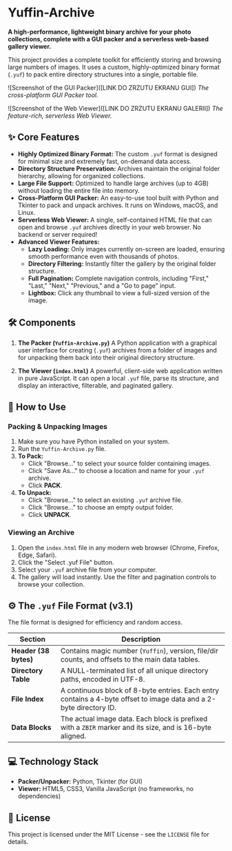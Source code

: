 # Yuffin-Archive

**A high-performance, lightweight binary archive for your photo collections, complete with a GUI packer and a serverless web-based gallery viewer.**

This project provides a complete toolkit for efficiently storing and browsing large numbers of images. It uses a custom, highly-optimized binary format (`.yuf`) to pack entire directory structures into a single, portable file.

![Screenshot of the GUI Packer]([LINK DO ZRZUTU EKRANU GUI])
_The cross-platform GUI Packer tool._

![Screenshot of the Web Viewer]([LINK DO ZRZUTU EKRANU GALERII])
_The feature-rich, serverless Web Viewer._

## ✨ Core Features

*   **Highly Optimized Binary Format:** The custom `.yuf` format is designed for minimal size and extremely fast, on-demand data access.
*   **Directory Structure Preservation:** Archives maintain the original folder hierarchy, allowing for organized collections.
*   **Large File Support:** Optimized to handle large archives (up to 4GB) without loading the entire file into memory.
*   **Cross-Platform GUI Packer:** An easy-to-use tool built with Python and Tkinter to pack and unpack archives. It runs on Windows, macOS, and Linux.
*   **Serverless Web Viewer:** A single, self-contained HTML file that can open and browse `.yuf` archives directly in your web browser. No backend or server required!
*   **Advanced Viewer Features:**
    *   **Lazy Loading:** Only images currently on-screen are loaded, ensuring smooth performance even with thousands of photos.
    *   **Directory Filtering:** Instantly filter the gallery by the original folder structure.
    *   **Full Pagination:** Complete navigation controls, including "First," "Last," "Next," "Previous," and a "Go to page" input.
    *   **Lightbox:** Click any thumbnail to view a full-sized version of the image.

## 🛠️ Components

1.  **The Packer (`Yuffin-Archive.py`)**
    A Python application with a graphical user interface for creating (`.yuf`) archives from a folder of images and for unpacking them back into their original directory structure.

2.  **The Viewer (`index.html`)**
    A powerful, client-side web application written in pure JavaScript. It can open a local `.yuf` file, parse its structure, and display an interactive, filterable, and paginated gallery.

## 🚀 How to Use

### Packing & Unpacking Images

1.  Make sure you have Python installed on your system.
2.  Run the `Yuffin-Archive.py` file.
3.  **To Pack:**
    *   Click "Browse..." to select your source folder containing images.
    *   Click "Save As..." to choose a location and name for your `.yuf` archive.
    *   Click **PACK**.
4.  **To Unpack:**
    *   Click "Browse..." to select an existing `.yuf` archive file.
    *   Click "Browse..." to choose an empty output folder.
    *   Click **UNPACK**.

### Viewing an Archive

1.  Open the `index.html` file in any modern web browser (Chrome, Firefox, Edge, Safari).
2.  Click the "Select .yuf File" button.
3.  Select your `.yuf` archive file from your computer.
4.  The gallery will load instantly. Use the filter and pagination controls to browse your collection.

## ⚙️ The `.yuf` File Format (v3.1)

The file format is designed for efficiency and random access.

| Section             | Description                                                                                             |
| ------------------- | ------------------------------------------------------------------------------------------------------- |
| **Header (38 bytes)** | Contains magic number (`Yuffin`), version, file/dir counts, and offsets to the main data tables.      |
| **Directory Table** | A NULL-terminated list of all unique directory paths, encoded in UTF-8.                                 |
| **File Index**      | A continuous block of 8-byte entries. Each entry contains a 4-byte offset to image data and a 2-byte directory ID. |
| **Data Blocks**     | The actual image data. Each block is prefixed with a `ZBIR` marker and its size, and is 16-byte aligned. |

## 💻 Technology Stack

*   **Packer/Unpacker:** Python, Tkinter (for GUI)
*   **Viewer:** HTML5, CSS3, Vanilla JavaScript (no frameworks, no dependencies)

## 📄 License

This project is licensed under the MIT License - see the `LICENSE` file for details.
